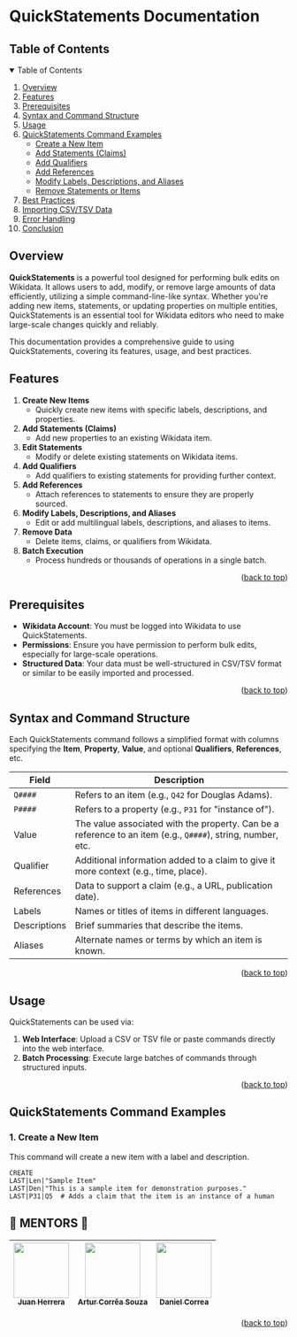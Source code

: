 <a id="readme-top"></a>
# QuickStatements Documentation

## Table of Contents



<!-- TABLE OF CONTENTS -->
<details open>
  <summary>Table of Contents</summary>
  <ol>
    <li><a href="#overview">Overview</a></li>
    <li><a href="#features">Features</a></li>
    <li><a href="#prerequisites">Prerequisites</a></li>
    <li><a href="#syntax-and-command-structure">Syntax and Command Structure</a></li>
    <li><a href="#usage">Usage</a></li>
    <li>
      <a href="#quickstatements-command-examples">QuickStatements Command Examples</a>
      <ul>
        <li><a href="#1-create-a-new-item">Create a New Item</a></li>
        <li><a href="#2-add-statements-claims">Add Statements (Claims)</a></li>
        <li><a href="#3-add-qualifiers">Add Qualifiers</a></li>
        <li><a href="#4-add-references">Add References</a></li>
        <li><a href="#5-modify-labels-descriptions-and-aliases">Modify Labels, Descriptions, and Aliases</a></li>
        <li><a href="#6-remove-statements-or-items">Remove Statements or Items</a></li>
      </ul>
    </li>
    <li><a href="#best-practices">Best Practices</a></li>
    <li><a href="#importing-csvtsv-data">Importing CSV/TSV Data</a></li>
    <li><a href="#error-handling">Error Handling</a></li>
    <li><a href="#conclusion">Conclusion</a></li>
  </ol>
</details>




## Overview

**QuickStatements** is a powerful tool designed for performing bulk edits on Wikidata. It allows users to add, modify, or remove large amounts of data efficiently, utilizing a simple command-line-like syntax. Whether you're adding new items, statements, or updating properties on multiple entities, QuickStatements is an essential tool for Wikidata editors who need to make large-scale changes quickly and reliably.

This documentation provides a comprehensive guide to using QuickStatements, covering its features, usage, and best practices.



## Features

1. **Create New Items**
   - Quickly create new items with specific labels, descriptions, and properties.
2. **Add Statements (Claims)**
   - Add new properties to an existing Wikidata item.
3. **Edit Statements**
   - Modify or delete existing statements on Wikidata items.
4. **Add Qualifiers**
   - Add qualifiers to existing statements for providing further context.
5. **Add References**
   - Attach references to statements to ensure they are properly sourced.
6. **Modify Labels, Descriptions, and Aliases**
   - Edit or add multilingual labels, descriptions, and aliases to items.
7. **Remove Data**
   - Delete items, claims, or qualifiers from Wikidata.
8. **Batch Execution**
   - Process hundreds or thousands of operations in a single batch.

<p align="right">(<a href="#readme-top">back to top</a>)</p>

## Prerequisites

- **Wikidata Account**: You must be logged into Wikidata to use QuickStatements.
- **Permissions**: Ensure you have permission to perform bulk edits, especially for large-scale operations.
- **Structured Data**: Your data must be well-structured in CSV/TSV format or similar to be easily imported and processed.

<p align="right">(<a href="#readme-top">back to top</a>)</p>

## Syntax and Command Structure

Each QuickStatements command follows a simplified format with columns specifying the **Item**, **Property**, **Value**, and optional **Qualifiers**, **References**, etc.

| Field        | Description                                                                                     |
|--------------|-------------------------------------------------------------------------------------------------|
| `Q####`      | Refers to an item (e.g., `Q42` for Douglas Adams).                                               |
| `P####`      | Refers to a property (e.g., `P31` for "instance of").                                            |
| Value        | The value associated with the property. Can be a reference to an item (e.g., `Q####`), string, number, etc. |
| Qualifier    | Additional information added to a claim to give it more context (e.g., time, place).             |
| References   | Data to support a claim (e.g., a URL, publication date).                                         |
| Labels       | Names or titles of items in different languages.                                                 |
| Descriptions | Brief summaries that describe the items.                                                         |
| Aliases      | Alternate names or terms by which an item is known.                                              |

<p align="right">(<a href="#readme-top">back to top</a>)</p>

## Usage

QuickStatements can be used via:

1. **Web Interface**: Upload a CSV or TSV file or paste commands directly into the web interface.
2. **Batch Processing**: Execute large batches of commands through structured inputs.

<p align="right">(<a href="#readme-top">back to top</a>)</p>

## QuickStatements Command Examples

### 1. Create a New Item

This command will create a new item with a label and description.

```plaintext
CREATE
LAST|Len|"Sample Item"
LAST|Den|"This is a sample item for demonstration purposes."
LAST|P31|Q5  # Adds a claim that the item is an instance of a human
```



## ️💚️ MENTORS 💙 
<!-- ALL-CONTRIBUTORS-LIST:START -->
<!-- prettier-ignore -->
| [<img src="https://avatars3.githubusercontent.com/u/3171900?v=3" width="100px;"/><br /><sub><b>Juan Herrera</b></sub>](http://juandavidherrera.com/en)<br />        | [<img src="![image](https://github.com/user-attachments/assets/4d0112e0-00b8-421d-a043-67282f13d413)" width="100px;"/><br /><sub><b>Artur Corrêa Souza</b></sub>](https://phabricator.wikimedia.org/p/ACorrea-WMB/)<br /> | [<img src="https://avatars0.githubusercontent.com/u/8260962?v=3" width="100px;"/><br /><sub><b>Daniel Correa</b></sub>](https://github.com/danielcb29)<br />          |
| :-----------------------------------------------------------------------------------------------------------------------------------------------------------------: | :-----------------------------------------------------------------------------------------------------------------------------------------------------------------------: | :-------------------------------------------------------------------------------------------------------------------------------------------------------------------: |

<p align="right">(<a href="#readme-top">back to top</a>)</p>
<!-- ALL-CONTRIBUTORS-LIST:END -->



